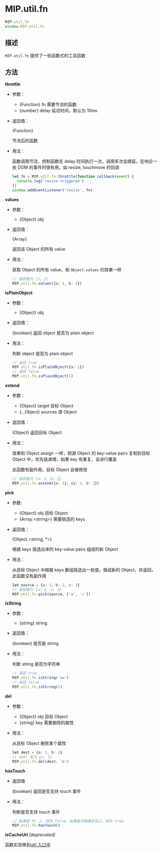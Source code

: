 # MIP.util.fn

```javascript
MIP.util.fn
window.MIP.util.fn
```

## 描述

`MIP.util.fn` 提供了一些函数式的工具函数

## 方法

**throttle**

- 参数：
  - {Function} fn 需要节流的函数
  - {number} delay 延迟时间，默认为 10ms
- 返回值：

    {Function}

    节流后的函数

- 用法：

  函数调用节流，控制函数在 delay 时间执行一次，调用多次会顺延，在响应一些 DOM 的事件时很有用，如 resize, touchmove 的回调

  ```javascript
  let fn = MIP.util.fn.throttle(function callback(event) {
    console.log('resize triggered')
  })
  window.addEventListener('resize', fn)
  ```

**values**

- 参数：
  - {Object} obj
- 返回值：

  {Array}

  返回该 Object 的所有 value

- 用法：

  获取 Object 的所有 value，和 `Object.values` 的效果一样

  ```javascript
  // 返回值为 [1, 2]
  MIP.util.fn.values({a: 1, b: 2})
  ```

**isPlainObject**

- 参数：
  - {Object} obj
- 返回值：

  {boolean} 返回 object 是否为 plain object

- 用法：

  判断 object 是否为 plain object

  ```javascript
  // 返回 true
  MIP.util.fn.isPlainObject({a: 1})
  // 返回 false
  MIP.util.fn.isPlainObject(1)
  ```

**extend**

- 参数：
  - {Object} target 目标 Object
  - {...Object} sources 源 Object
- 返回值：

  {Object} 返回目标 Object

- 用法：

  效果和 Object.assign 一样，把源 Object 的 key-value pairs 复制到目标 Object 中，优先级递增，如果 key 有重复，会进行覆盖

  此函数有副作用，目标 Object 会被修改

  ```javascript
  // 返回值为 {a: 2, b: 2}
  MIP.util.fn.extend({a: 1}, {a: 2, b: 2})
  ```

**pick**

- 参数:
  - {Object} obj 目标 Object
  - {Array.\<string\>} 需要挑选的 keys
- 返回值：

  {Object.<string, *>}

  根据 keys 挑选出来的 key-value pairs 组成的新 Object

- 用法：

  从目标 Object 中根据 keys 数组挑选出一些值，做成新的 Object，并返回，此函数没有副作用

  ```javascript
  let source = {a: 1, b: 2, c: 3}
  // 返回值为 {a: 1, c: 3}
  MIP.util.fn.pick(source, ['a', 'c'])
  ```

**isString**

- 参数：
  - {string} string
- 返回值：

  {boolean} 是否是 string

- 用法：

  判断 string 是否为字符串

  ```javascript
  // 返回 true
  MIP.util.fn.isString('aa')
  // 返回 false
  MIP.util.fn.isString(1)
  ```

**del**

- 参数：
  - {Object} obj 目标 Object
  - {string} key 需要删除的属性
- 用法：

  从目标 Object 删除某个属性

  ```javascript
  let dest = {a: 1, b: 2}
  // dest 变为 {a: 1}
  MIP.util.fn.del(dest, 'b')
  ```

**hasTouch**

- 返回值

  {boolean} 返回是否支持 touch 事件

- 用法：

  判断是否支持 touch 事件

  ```javascript
  // 如果是 PC 上，则为 false，如果是可触摸手机上，则为 true
  MIP.util.fn.hasTouch()
  ```

**isCacheUrl** _[deprecated]_

函数实现移到[util 入口中](./index.md)
